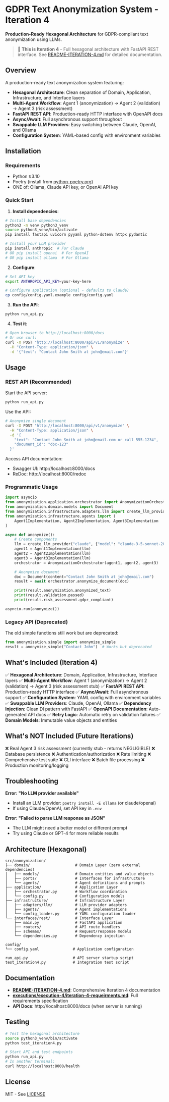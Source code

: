 # GDPR Text Anonymization System - Iteration 4

**Production-Ready Hexagonal Architecture** for GDPR-compliant text anonymization using LLMs.

> **📌 This is Iteration 4** - Full hexagonal architecture with FastAPI REST interface.
> See [README-ITERATION-4.md](README-ITERATION-4.md) for detailed documentation.

## Overview

A production-ready text anonymization system featuring:
- **Hexagonal Architecture**: Clean separation of Domain, Application, Infrastructure, and Interface layers
- **Multi-Agent Workflow**: Agent 1 (anonymization) → Agent 2 (validation) → Agent 3 (risk assessment)
- **FastAPI REST API**: Production-ready HTTP interface with OpenAPI docs
- **Async/Await**: Full asynchronous support throughout
- **Swappable LLM Providers**: Easy switching between Claude, OpenAI, and Ollama
- **Configuration System**: YAML-based config with environment variables

## Installation

### Requirements
- Python ≥3.10
- Poetry (install from [python-poetry.org](https://python-poetry.org))
- ONE of: Ollama, Claude API key, or OpenAI API key

### Quick Start

1. **Install dependencies**:
```bash
# Install base dependencies
python3 -m venv python3_venv
source python3_venv/bin/activate
pip install fastapi uvicorn pyyaml python-dotenv httpx pydantic

# Install your LLM provider
pip install anthropic  # For Claude
# OR pip install openai  # For OpenAI
# OR pip install ollama  # For Ollama
```

2. **Configure**:
```bash
# Set API key
export ANTHROPIC_API_KEY=your-key-here

# Configure application (optional - defaults to Claude)
cp config/config.yaml.example config/config.yaml
```

3. **Run the API**:
```bash
python run_api.py
```

4. **Test it**:
```bash
# Open browser to http://localhost:8000/docs
# Or use curl:
curl -X POST "http://localhost:8000/api/v1/anonymize" \
  -H "Content-Type: application/json" \
  -d '{"text": "Contact John Smith at john@email.com"}'
```

## Usage

### REST API (Recommended)

Start the API server:
```bash
python run_api.py
```

Use the API:
```bash
# Anonymize single document
curl -X POST "http://localhost:8000/api/v1/anonymize" \
  -H "Content-Type: application/json" \
  -d '{
    "text": "Contact John Smith at john@email.com or call 555-1234",
    "document_id": "doc-123"
  }'
```

Access API documentation:
- Swagger UI: http://localhost:8000/docs
- ReDoc: http://localhost:8000/redoc

### Programmatic Usage

```python
import asyncio
from anonymization.application.orchestrator import AnonymizationOrchestrator
from anonymization.domain.models import Document
from anonymization.infrastructure.adapters.llm import create_llm_provider
from anonymization.infrastructure.agents import (
    Agent1Implementation, Agent2Implementation, Agent3Implementation
)

async def anonymize():
    # Create components
    llm = create_llm_provider("claude", {"model": "claude-3-5-sonnet-20241022"})
    agent1 = Agent1Implementation(llm)
    agent2 = Agent2Implementation(llm)
    agent3 = Agent3Implementation(llm)
    orchestrator = AnonymizationOrchestrator(agent1, agent2, agent3)

    # Anonymize document
    doc = Document(content="Contact John Smith at john@email.com")
    result = await orchestrator.anonymize_document(doc)

    print(result.anonymization.anonymized_text)
    print(result.validation.passed)
    print(result.risk_assessment.gdpr_compliant)

asyncio.run(anonymize())
```

### Legacy API (Deprecated)

The old simple functions still work but are deprecated:
```python
from anonymization.simple import anonymize_simple
result = anonymize_simple("Contact John")  # Works but deprecated
```

## What's Included (Iteration 4)

✅ **Hexagonal Architecture**: Domain, Application, Infrastructure, Interface layers
✅ **Multi-Agent Workflow**: Agent 1 (anonymization) → Agent 2 (validation) → Agent 3 (risk assessment stub)
✅ **FastAPI REST API**: Production-ready HTTP interface
✅ **Async/Await**: Full asynchronous support
✅ **Configuration System**: YAML config with environment variables
✅ **Swappable LLM Providers**: Claude, OpenAI, Ollama
✅ **Dependency Injection**: Clean DI pattern with FastAPI
✅ **OpenAPI Documentation**: Auto-generated API docs
✅ **Retry Logic**: Automatic retry on validation failures
✅ **Domain Models**: Immutable value objects and entities

## What's NOT Included (Future Iterations)

❌ Real Agent 3 risk assessment (currently stub - returns NEGLIGIBLE)
❌ Database persistence
❌ Authentication/authorization
❌ Rate limiting
❌ Comprehensive test suite
❌ CLI interface
❌ Batch file processing
❌ Production monitoring/logging

## Troubleshooting

**Error: "No LLM provider available"**
- Install an LLM provider: `poetry install -E ollama` (or claude/openai)
- If using Claude/OpenAI, set API key in `.env`

**Error: "Failed to parse LLM response as JSON"**
- The LLM might need a better model or different prompt
- Try using Claude or GPT-4 for more reliable results

## Architecture (Hexagonal)

```
src/anonymization/
├── domain/                    # Domain Layer (zero external dependencies)
│   ├── models/                # Domain entities and value objects
│   ├── ports/                 # Interfaces for infrastructure
│   └── agents/                # Agent definitions and prompts
├── application/               # Application Layer
│   ├── orchestrator.py        # Workflow coordination
│   └── config.py              # Configuration models
├── infrastructure/            # Infrastructure Layer
│   ├── adapters/llm/          # LLM provider adapters
│   ├── agents/                # Agent implementations
│   └── config_loader.py       # YAML configuration loader
└── interfaces/rest/           # Interface Layer
    ├── main.py                # FastAPI application
    ├── routers/               # API route handlers
    ├── schemas/               # Request/response models
    └── dependencies.py        # Dependency injection

config/
└── config.yaml               # Application configuration

run_api.py                    # API server startup script
test_iteration4.py            # Integration test script
```

## Documentation

- **[README-ITERATION-4.md](README-ITERATION-4.md)**: Comprehensive Iteration 4 documentation
- **[executions/execution-4/iteration-4-requeirments.md](executions/execution-4/iteration-4-requeirments.md)**: Full requirements specification
- **API Docs**: http://localhost:8000/docs (when server is running)

## Testing

```bash
# Test the hexagonal architecture
source python3_venv/bin/activate
python test_iteration4.py

# Start API and test endpoints
python run_api.py
# In another terminal:
curl http://localhost:8000/health
```

## License

MIT - See [LICENSE](LICENSE)
